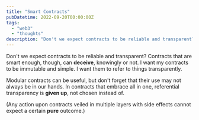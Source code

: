 ```yaml
---
title: "Smart Contracts"
pubDatetime: 2022-09-20T00:00:00Z
tags:
  - "web3"
  - "thoughts"
description: "Don't we expect contracts to be reliable and transparent? Contracts that are smart enough, though, can deceive, knowingly or not. I want my contracts to be immutable and simple. I…"
---
```


Don't we expect contracts to be reliable and transparent?
Contracts that are smart enough, though, can __deceive__, knowingly or not.
I want my contracts to be immutable and simple. I want them to refer to things transparently.

Modular contracts can be useful, but don't forget that their use may not always be in our hands.
In contracts that embrace all in one, referential transparency is __given up__, not chosen instead of.

(Any action upon contracts veiled in multiple layers with side effects cannot expect a certain **pure** outcome.)
